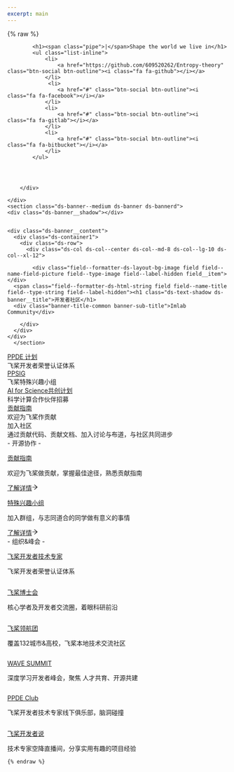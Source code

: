 ```yaml
---
excerpt: main
---
```


{% raw %}
<div class="header_down">
		<div class="wrap">
			
			<h1><span class="pipe">|</span>Shape the world we live in</h1>
			<ul class="list-inline">
				<li>
					<a href="https://github.com/609520262/Entropy-theory" class="btn-social btn-outline"><i class="fa fa-github"></i></a>
				</li>
				 <li>
					<a href="#" class="btn-social btn-outline"><i class="fa fa-facebook"></i></a>
				</li>
				<li>
					<a href="#" class="btn-social btn-outline"><i class="fa fa-gitlab"></i></a>
				</li> 
				<li>
					<a href="#" class="btn-social btn-outline"><i class="fa fa-bitbucket"></i></a>
				</li>
			</ul>
			
			
			
			
		</div>
		
	</div>
	<section class="ds-banner--medium ds-banner ds-bannerd">
    <div class="ds-banner__shadow"></div>


    <div class="ds-banner__content">
      <div class="ds-container1">
        <div class="ds-row">
          <div class="ds-col ds-col--center ds-col--md-8 ds-col--lg-10 ds-col--xl-12">
            
            <div class="field--formatter-ds-layout-bg-image field field--name-field-picture field--type-image field--label-hidden field__item"></div>
      <span class="field--formatter-ds-html-string field field--name-title field--type-string field--label-hidden"><h1 class="ds-text-shadow ds-banner__title">开发者社区</h1>
	  <div class="banner-title-common banner-sub-title">Imlab Community</div>
</span>

           
        </div>
      </div>
    </div>
      </section>
<div class="developer-community-preview-wrapper"><div class="developer-community-preview"><div class="preview-item-card"><a href="https://www.paddlepaddle.org.cn/ppde"><div class="preview-title">PPDE 计划</div></a><div class="preview-content">飞桨开发者荣誉认证体系</div></div><div class="preview-item-card"><a href="https://www.paddlepaddle.org.cn/sig"><div class="preview-title">PPSIG</div></a><div class="preview-content">飞桨特殊兴趣小组</div></div><div class="preview-item-card"><a href="https://www.paddlepaddle.org.cn/science"><div class="preview-title">AI for Science共创计划</div></a><div class="preview-content">科学计算合作伙伴招募</div></div><div class="preview-item-card"><a href="https://www.paddlepaddle.org.cn/contributionguide"><div class="preview-title">贡献指南</div></a><div class="preview-content">欢迎为飞桨作贡献</div></div></div></div>
<div class="developer-community-join-wrapper"><div class="developer-community-join-title"><div class="community-join-title">加入社区</div><div class="community-join-descript">通过贡献代码、贡献文档、加入讨论与布道，与社区共同进步</div></div><div class="open-source-and-cooperation"><div class="developer-community-sub-title">- 开源协作 -</div><div class="cooperation-card-wrapper"><div class="open-source-and-cooperation-card"><img class="open-source-and-cooperation-icon" src="https://ai.bdstatic.com/file/E38106E6282D427797058494D6A81401" alt=""><div class="open-source-and-cooperation-content"><a class="card-target-link" href="https://www.paddlepaddle.org.cn/contributionguide"><p class="card-title">贡献指南</p></a><p class="card-desc">欢迎为飞桨做贡献，掌握最佳途径，熟悉贡献指南</p><a class="card-target-link" href="https://www.paddlepaddle.org.cn/contributionguide"><span>了解详情</span><span role="img" aria-label="arrow-right" class="anticon anticon-arrow-right card-to-icon"><svg viewBox="64 64 896 896" focusable="false" data-icon="arrow-right" width="1em" height="1em" fill="currentColor" aria-hidden="true"><path d="M869 487.8L491.2 159.9c-2.9-2.5-6.6-3.9-10.5-3.9h-88.5c-7.4 0-10.8 9.2-5.2 14l350.2 304H152c-4.4 0-8 3.6-8 8v60c0 4.4 3.6 8 8 8h585.1L386.9 854c-5.6 4.9-2.2 14 5.2 14h91.5c1.9 0 3.8-.7 5.2-2L869 536.2a32.07 32.07 0 000-48.4z"></path></svg></span></a></div></div><div class="open-source-and-cooperation-card"><img class="open-source-and-cooperation-icon" src="https://ai.bdstatic.com/file/8B9E9B38B54B412F82429CF53FE0911A" alt=""><div class="open-source-and-cooperation-content"><a class="card-target-link" href="https://www.paddlepaddle.org.cn/sig"><p class="card-title">特殊兴趣小组</p></a><p class="card-desc">加入群组，与志同道合的同学做有意义的事情</p><a class="card-target-link" href="https://www.paddlepaddle.org.cn/sig"><span>了解详情</span><span role="img" aria-label="arrow-right" class="anticon anticon-arrow-right card-to-icon"><svg viewBox="64 64 896 896" focusable="false" data-icon="arrow-right" width="1em" height="1em" fill="currentColor" aria-hidden="true"><path d="M869 487.8L491.2 159.9c-2.9-2.5-6.6-3.9-10.5-3.9h-88.5c-7.4 0-10.8 9.2-5.2 14l350.2 304H152c-4.4 0-8 3.6-8 8v60c0 4.4 3.6 8 8 8h585.1L386.9 854c-5.6 4.9-2.2 14 5.2 14h91.5c1.9 0 3.8-.7 5.2-2L869 536.2a32.07 32.07 0 000-48.4z"></path></svg></span></a></div></div></div></div><div class="orgination-and-summit"><div class="developer-community-sub-title">- 组织&amp;峰会 -</div><div class="summit-card-wrapper"><div class="org-summit-card"><a href="https://www.paddlepaddle.org.cn/ppde"><img class="summit-card-png" src="https://paddlepaddle-static.cdn.bcebos.com/paddle-cms-image/8CCEB1B075A04111AEF827C6A42A2F90" alt=""></a><div class="summit-content-wrapper"><a href="https://www.paddlepaddle.org.cn/ppde"><p class="summit-card-title">飞桨开发者技术专家</p></a><p class="summit-card-desc">飞桨开发者荣誉认证体系</p></div></div><div class="org-summit-card"><a href="https://www.paddlepaddle.org.cn/assocation"><img class="summit-card-png" src="https://paddlepaddle-static.cdn.bcebos.com/paddle-cms-image/163521AD1AD44F84820B5E6227F687A5" alt=""></a><div class="summit-content-wrapper"><a href="https://www.paddlepaddle.org.cn/assocation"><p class="summit-card-title">飞桨博士会</p></a><p class="summit-card-desc">核心学者及开发者交流圈，着眼科研前沿</p></div></div><div class="org-summit-card"><a href="https://www.paddlepaddle.org.cn/ppdenavigategroup"><img class="summit-card-png" src="https://paddlepaddle-static.cdn.bcebos.com/paddle-cms-image/8D6262EEEB524FB0B33F873A2C488079" alt=""></a><div class="summit-content-wrapper"><a href="https://www.paddlepaddle.org.cn/ppdenavigategroup"><p class="summit-card-title">飞桨领航团</p></a><p class="summit-card-desc">覆盖132城市&amp;高校，飞桨本地技术交流社区</p></div></div><div class="org-summit-card"><a href="https://www.wavesummit.com.cn/"><img class="summit-card-png" src="https://paddlepaddle-static.cdn.bcebos.com/paddle-cms-image/FA6B613E1E3B43D7B2D8AF6AFBD165EC" alt=""></a><div class="summit-content-wrapper"><a href="https://www.wavesummit.com.cn/"><p class="summit-card-title">WAVE SUMMIT</p></a><p class="summit-card-desc">深度学习开发者峰会，聚焦 人才共育、开源共建</p></div></div><div class="org-summit-card"><a href="https://www.paddlepaddle.org.cn/support/news?action=detail&amp;id=2203"><img class="summit-card-png" src="https://paddlepaddle-static.cdn.bcebos.com/paddle-cms-image/B8B5A11572CF49258C145729D6D80A20" alt=""></a><div class="summit-content-wrapper"><a href="https://www.paddlepaddle.org.cn/support/news?action=detail&amp;id=2203"><p class="summit-card-title">PPDE Club</p></a><p class="summit-card-desc">飞桨开发者技术专家线下俱乐部，脑洞碰撞</p></div></div><div class="org-summit-card"><a href="https://www.paddlepaddle.org.cn/live"><img class="summit-card-png" src="https://paddlepaddle-static.cdn.bcebos.com/paddle-cms-image/54CBF342243B42579FEEC10ABB2C325C" alt=""></a><div class="summit-content-wrapper"><a href="https://www.paddlepaddle.org.cn/live"><p class="summit-card-title">飞桨开发者说</p></a><p class="summit-card-desc">技术专家空降直播间，分享实用有趣的项目经验</p></div></div></div></div></div>
	
	{% endraw %}